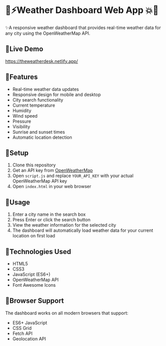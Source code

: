 # 🚀⚡Weather Dashboard Web App 💥🌟

✨A responsive weather dashboard that provides real-time weather data for any city using the OpenWeatherMap API.

## 🌟Live Demo

https://theweatherdesk.netlify.app/

## 🌟Features

- Real-time weather data updates
- Responsive design for mobile and desktop
- City search functionality
- Current temperature
- Humidity
- Wind speed
- Pressure
- Visibility
- Sunrise and sunset times
- Automatic location detection

## 🌟Setup

1. Clone this repository
2. Get an API key from [OpenWeatherMap](https://openweathermap.org/api)
3. Open `script.js` and replace `YOUR_API_KEY` with your actual OpenWeatherMap API key
4. Open `index.html` in your web browser

## 🌟Usage

1. Enter a city name in the search box
2. Press Enter or click the search button
3. View the weather information for the selected city
4. The dashboard will automatically load weather data for your current location on first load

## 🌟Technologies Used

- HTML5
- CSS3
- JavaScript (ES6+)
- OpenWeatherMap API
- Font Awesome Icons

## 🌟Browser Support

The dashboard works on all modern browsers that support:
- ES6+ JavaScript
- CSS Grid
- Fetch API
- Geolocation API
